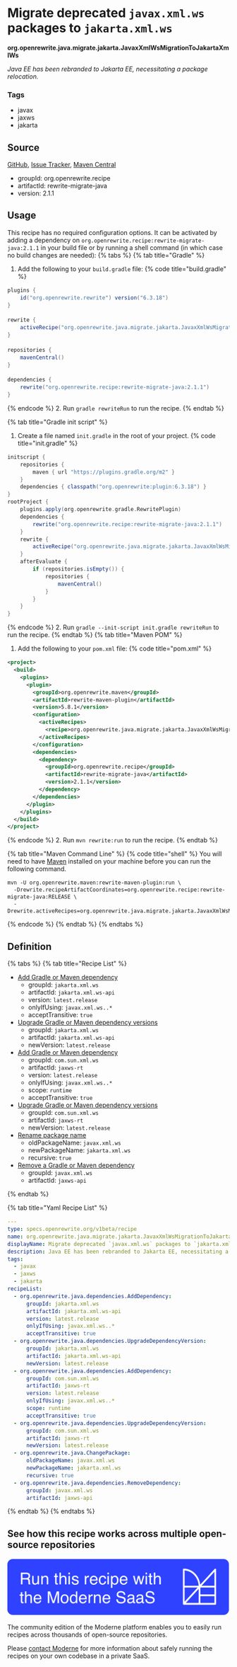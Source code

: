 # Migrate deprecated `javax.xml.ws` packages to `jakarta.xml.ws`

**org.openrewrite.java.migrate.jakarta.JavaxXmlWsMigrationToJakartaXmlWs**

_Java EE has been rebranded to Jakarta EE, necessitating a package relocation._

### Tags

* javax
* jaxws
* jakarta

## Source

[GitHub](https://github.com/openrewrite/rewrite-migrate-java/blob/main/src/main/resources/META-INF/rewrite/jakarta-ee-9.yml), [Issue Tracker](https://github.com/openrewrite/rewrite-migrate-java/issues), [Maven Central](https://central.sonatype.com/artifact/org.openrewrite.recipe/rewrite-migrate-java/2.1.1/jar)

* groupId: org.openrewrite.recipe
* artifactId: rewrite-migrate-java
* version: 2.1.1


## Usage

This recipe has no required configuration options. It can be activated by adding a dependency on `org.openrewrite.recipe:rewrite-migrate-java:2.1.1` in your build file or by running a shell command (in which case no build changes are needed): 
{% tabs %}
{% tab title="Gradle" %}
1. Add the following to your `build.gradle` file:
{% code title="build.gradle" %}
```groovy
plugins {
    id("org.openrewrite.rewrite") version("6.3.18")
}

rewrite {
    activeRecipe("org.openrewrite.java.migrate.jakarta.JavaxXmlWsMigrationToJakartaXmlWs")
}

repositories {
    mavenCentral()
}

dependencies {
    rewrite("org.openrewrite.recipe:rewrite-migrate-java:2.1.1")
}
```
{% endcode %}
2. Run `gradle rewriteRun` to run the recipe.
{% endtab %}

{% tab title="Gradle init script" %}
1. Create a file named `init.gradle` in the root of your project.
{% code title="init.gradle" %}
```groovy
initscript {
    repositories {
        maven { url "https://plugins.gradle.org/m2" }
    }
    dependencies { classpath("org.openrewrite:plugin:6.3.18") }
}
rootProject {
    plugins.apply(org.openrewrite.gradle.RewritePlugin)
    dependencies {
        rewrite("org.openrewrite.recipe:rewrite-migrate-java:2.1.1")
    }
    rewrite {
        activeRecipe("org.openrewrite.java.migrate.jakarta.JavaxXmlWsMigrationToJakartaXmlWs")
    }
    afterEvaluate {
        if (repositories.isEmpty()) {
            repositories {
                mavenCentral()
            }
        }
    }
}
```
{% endcode %}
2. Run `gradle --init-script init.gradle rewriteRun` to run the recipe.
{% endtab %}
{% tab title="Maven POM" %}
1. Add the following to your `pom.xml` file:
{% code title="pom.xml" %}
```xml
<project>
  <build>
    <plugins>
      <plugin>
        <groupId>org.openrewrite.maven</groupId>
        <artifactId>rewrite-maven-plugin</artifactId>
        <version>5.8.1</version>
        <configuration>
          <activeRecipes>
            <recipe>org.openrewrite.java.migrate.jakarta.JavaxXmlWsMigrationToJakartaXmlWs</recipe>
          </activeRecipes>
        </configuration>
        <dependencies>
          <dependency>
            <groupId>org.openrewrite.recipe</groupId>
            <artifactId>rewrite-migrate-java</artifactId>
            <version>2.1.1</version>
          </dependency>
        </dependencies>
      </plugin>
    </plugins>
  </build>
</project>
```
{% endcode %}
2. Run `mvn rewrite:run` to run the recipe.
{% endtab %}

{% tab title="Maven Command Line" %}
{% code title="shell" %}
You will need to have [Maven](https://maven.apache.org/download.cgi) installed on your machine before you can run the following command.

```shell
mvn -U org.openrewrite.maven:rewrite-maven-plugin:run \
  -Drewrite.recipeArtifactCoordinates=org.openrewrite.recipe:rewrite-migrate-java:RELEASE \
  -Drewrite.activeRecipes=org.openrewrite.java.migrate.jakarta.JavaxXmlWsMigrationToJakartaXmlWs
```
{% endcode %}
{% endtab %}
{% endtabs %}

## Definition

{% tabs %}
{% tab title="Recipe List" %}
* [Add Gradle or Maven dependency](../../../java/dependencies/adddependency.md)
  * groupId: `jakarta.xml.ws`
  * artifactId: `jakarta.xml.ws-api`
  * version: `latest.release`
  * onlyIfUsing: `javax.xml.ws..*`
  * acceptTransitive: `true`
* [Upgrade Gradle or Maven dependency versions](../../../java/dependencies/upgradedependencyversion.md)
  * groupId: `jakarta.xml.ws`
  * artifactId: `jakarta.xml.ws-api`
  * newVersion: `latest.release`
* [Add Gradle or Maven dependency](../../../java/dependencies/adddependency.md)
  * groupId: `com.sun.xml.ws`
  * artifactId: `jaxws-rt`
  * version: `latest.release`
  * onlyIfUsing: `javax.xml.ws..*`
  * scope: `runtime`
  * acceptTransitive: `true`
* [Upgrade Gradle or Maven dependency versions](../../../java/dependencies/upgradedependencyversion.md)
  * groupId: `com.sun.xml.ws`
  * artifactId: `jaxws-rt`
  * newVersion: `latest.release`
* [Rename package name](../../../java/changepackage.md)
  * oldPackageName: `javax.xml.ws`
  * newPackageName: `jakarta.xml.ws`
  * recursive: `true`
* [Remove a Gradle or Maven dependency](../../../java/dependencies/removedependency.md)
  * groupId: `javax.xml.ws`
  * artifactId: `jaxws-api`

{% endtab %}

{% tab title="Yaml Recipe List" %}
```yaml
---
type: specs.openrewrite.org/v1beta/recipe
name: org.openrewrite.java.migrate.jakarta.JavaxXmlWsMigrationToJakartaXmlWs
displayName: Migrate deprecated `javax.xml.ws` packages to `jakarta.xml.ws`
description: Java EE has been rebranded to Jakarta EE, necessitating a package relocation.
tags:
  - javax
  - jaxws
  - jakarta
recipeList:
  - org.openrewrite.java.dependencies.AddDependency:
      groupId: jakarta.xml.ws
      artifactId: jakarta.xml.ws-api
      version: latest.release
      onlyIfUsing: javax.xml.ws..*
      acceptTransitive: true
  - org.openrewrite.java.dependencies.UpgradeDependencyVersion:
      groupId: jakarta.xml.ws
      artifactId: jakarta.xml.ws-api
      newVersion: latest.release
  - org.openrewrite.java.dependencies.AddDependency:
      groupId: com.sun.xml.ws
      artifactId: jaxws-rt
      version: latest.release
      onlyIfUsing: javax.xml.ws..*
      scope: runtime
      acceptTransitive: true
  - org.openrewrite.java.dependencies.UpgradeDependencyVersion:
      groupId: com.sun.xml.ws
      artifactId: jaxws-rt
      newVersion: latest.release
  - org.openrewrite.java.ChangePackage:
      oldPackageName: javax.xml.ws
      newPackageName: jakarta.xml.ws
      recursive: true
  - org.openrewrite.java.dependencies.RemoveDependency:
      groupId: javax.xml.ws
      artifactId: jaxws-api

```
{% endtab %}
{% endtabs %}

## See how this recipe works across multiple open-source repositories

[![Moderne Link Image](/.gitbook/assets/ModerneRecipeButton.png)](https://app.moderne.io/recipes/org.openrewrite.java.migrate.jakarta.JavaxXmlWsMigrationToJakartaXmlWs)

The community edition of the Moderne platform enables you to easily run recipes across thousands of open-source repositories.

Please [contact Moderne](https://moderne.io/product) for more information about safely running the recipes on your own codebase in a private SaaS.
